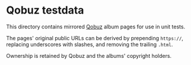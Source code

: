 # Qobuz testdata

This directory contains mirrored [Qobuz] album pages for use in unit tests.

The pages' original public URLs can be derived by prepending `https://`,
replacing underscores with slashes, and removing the trailing `.html`.

Ownership is retained by Qobuz and the albums' copyright holders.

[Qobuz]: https://www.qobuz.com/
